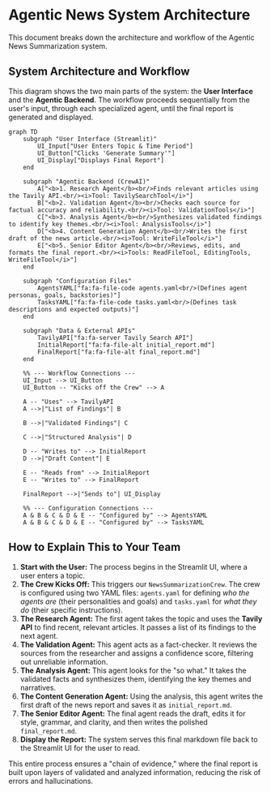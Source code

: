 # Agentic News System Architecture

This document breaks down the architecture and workflow of the Agentic News Summarization system.

## System Architecture and Workflow

This diagram shows the two main parts of the system: the **User Interface** and the **Agentic Backend**. The workflow proceeds sequentially from the user's input, through each specialized agent, until the final report is generated and displayed.

```mermaid
graph TD
    subgraph "User Interface (Streamlit)"
        UI_Input["User Enters Topic & Time Period"]
        UI_Button["Clicks 'Generate Summary'"]
        UI_Display["Displays Final Report"]
    end

    subgraph "Agentic Backend (CrewAI)"
        A["<b>1. Research Agent</b><br/>Finds relevant articles using the Tavily API.<br/><i>Tool: TavilySearchTool</i>"]
        B["<b>2. Validation Agent</b><br/>Checks each source for factual accuracy and reliability.<br/><i>Tool: ValidationTools</i>"]
        C["<b>3. Analysis Agent</b><br/>Synthesizes validated findings to identify key themes.<br/><i>Tool: AnalysisTools</i>"]
        D["<b>4. Content Generation Agent</b><br/>Writes the first draft of the news article.<br/><i>Tool: WriteFileTool</i>"]
        E["<b>5. Senior Editor Agent</b><br/>Reviews, edits, and formats the final report.<br/><i>Tools: ReadFileTool, EditingTools, WriteFileTool</i>"]
    end

    subgraph "Configuration Files"
        AgentsYAML["fa:fa-file-code agents.yaml<br/>(Defines agent personas, goals, backstories)"]
        TasksYAML["fa:fa-file-code tasks.yaml<br/>(Defines task descriptions and expected outputs)"]
    end

    subgraph "Data & External APIs"
        TavilyAPI["fa:fa-server Tavily Search API"]
        InitialReport["fa:fa-file-alt initial_report.md"]
        FinalReport["fa:fa-file-alt final_report.md"]
    end

    %% --- Workflow Connections ---
    UI_Input --> UI_Button
    UI_Button -- "Kicks off the Crew" --> A

    A -- "Uses" --> TavilyAPI
    A -->|"List of Findings"| B
    
    B -->|"Validated Findings"| C

    C -->|"Structured Analysis"| D
    
    D -- "Writes to" --> InitialReport
    D -->|"Draft Content"| E
    
    E -- "Reads from" --> InitialReport
    E -- "Writes to" --> FinalReport
    
    FinalReport -->|"Sends to"| UI_Display

    %% --- Configuration Connections ---
    A & B & C & D & E -- "Configured by" --> AgentsYAML
    A & B & C & D & E -- "Configured by" --> TasksYAML

```

## How to Explain This to Your Team

1.  **Start with the User:** The process begins in the Streamlit UI, where a user enters a topic.
2.  **The Crew Kicks Off:** This triggers our `NewsSummarizationCrew`. The crew is configured using two YAML files: `agents.yaml` for defining *who the agents are* (their personalities and goals) and `tasks.yaml` for *what they do* (their specific instructions).
3.  **The Research Agent:** The first agent takes the topic and uses the **Tavily API** to find recent, relevant articles. It passes a list of its findings to the next agent.
4.  **The Validation Agent:** This agent acts as a fact-checker. It reviews the sources from the researcher and assigns a confidence score, filtering out unreliable information.
5.  **The Analysis Agent:** This agent looks for the "so what." It takes the validated facts and synthesizes them, identifying the key themes and narratives.
6.  **The Content Generation Agent:** Using the analysis, this agent writes the first draft of the news report and saves it as `initial_report.md`.
7.  **The Senior Editor Agent:** The final agent reads the draft, edits it for style, grammar, and clarity, and then writes the polished `final_report.md`.
8.  **Display the Report:** The system serves this final markdown file back to the Streamlit UI for the user to read.

This entire process ensures a "chain of evidence," where the final report is built upon layers of validated and analyzed information, reducing the risk of errors and hallucinations. 